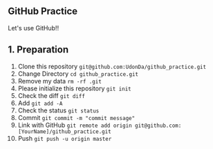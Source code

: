 ## GitHub Practice
Let's use GitHub!!


## 1. Preparation
1. Clone this repository 
```git@github.com:UdonDa/github_practice.git```
2. Change Directory
```cd github_practice.git```
3. Remove my data 
```rm -rf .git```
4. Please initialize this repository 
```git init```
5. Check the diff 
```git diff```
6. Add 
```git add -A```
7. Check the status 
```git status```
8. Commit 
```git commit -m "commit message"```
9. Link with GitHub
```git remote add origin git@github.com:[YourName]/github_practice.git```
10. Push
```git push -u origin master```


